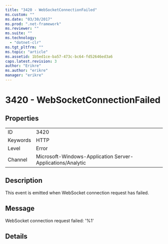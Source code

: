 ```yaml
---
title: "3420 - WebSocketConnectionFailed"
ms.custom: ""
ms.date: "03/30/2017"
ms.prod: ".net-framework"
ms.reviewer: ""
ms.suite: ""
ms.technology: 
  - "dotnet-clr"
ms.tgt_pltfrm: ""
ms.topic: "article"
ms.assetid: 1b5ed1ce-ba57-473c-bc64-fd52646ed3a6
caps.latest.revision: 3
author: "Erikre"
ms.author: "erikre"
manager: "erikre"
---
```

# 3420 - WebSocketConnectionFailed
## Properties  
  
|||  
|-|-|  
|ID|3420|  
|Keywords|HTTP|  
|Level|Error|  
|Channel|Microsoft-Windows-Application Server-Applications/Analytic|  
  
## Description  
 This event is emitted when WebSocket connection request has failed.  
  
## Message  
 WebSocket connection request failed: '%1'  
  
## Details
